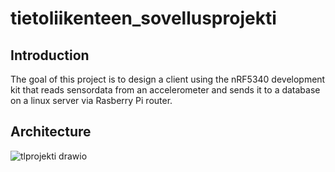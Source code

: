 # tietoliikenteen_sovellusprojekti
## Introduction
The goal of this project is to design a client using the nRF5340 development kit that reads sensordata from an accelerometer and sends it to a database on a linux server via Rasberry Pi router.

## Architecture
![tlprojekti drawio](https://github.com/user-attachments/assets/bd02afb3-1e48-4188-ae43-e8804f641ce4)
